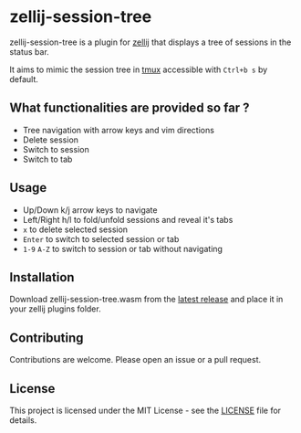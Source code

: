 # zellij-session-tree

zellij-session-tree is a plugin for [zellij](https://github.com/zellij-org/zellij) that displays a tree of sessions in the status bar.

It aims to mimic the session tree in [tmux](https://github.com/tmux/tmux/) accessible with `Ctrl+b s` by default.

## What functionalities are provided so far ?

- Tree navigation with arrow keys and vim directions
- Delete session
- Switch to session
- Switch to tab

## Usage

- Up/Down k/j arrow keys to navigate
- Left/Right h/l to fold/unfold sessions and reveal it's tabs
- `x` to delete selected session
- `Enter` to switch to selected session or tab
- `1-9` `A-Z` to switch to session or tab without navigating

## Installation

Download zellij-session-tree.wasm from the [latest release](https://github.com/zellij-org/zellij-session-tree/releases/latest) and place it in your zellij plugins folder.

## Contributing

Contributions are welcome. Please open an issue or a pull request.

## License

This project is licensed under the MIT License - see the [LICENSE](LICENSE) file for details.

